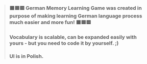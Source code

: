 > ### ⬛🟥🟨 German Memory Learning Game was created in purpose of making learning German language process much easier and more fun! ⬛🟥🟨
> ### Vocabulary is scalable, can be expanded easily with yours - but you need to code it by yourself. ;)
> ### UI is in Polish.
